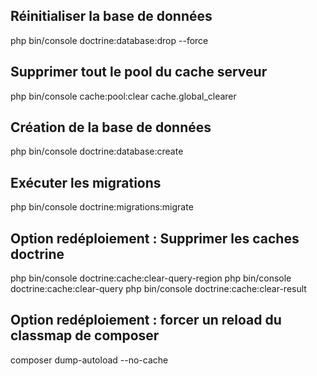 ## Réinitialiser la base de données
php bin/console doctrine:database:drop --force

## Supprimer tout le pool du cache serveur
php bin/console cache:pool:clear cache.global_clearer

## Création de la base de données
php bin/console doctrine:database:create

## Exécuter les migrations
php bin/console doctrine:migrations:migrate

## Option redéploiement : Supprimer les caches doctrine
php bin/console doctrine:cache:clear-query-region
php bin/console doctrine:cache:clear-query
php bin/console doctrine:cache:clear-result

## Option redéploiement : forcer un reload du classmap de composer
composer dump-autoload --no-cache